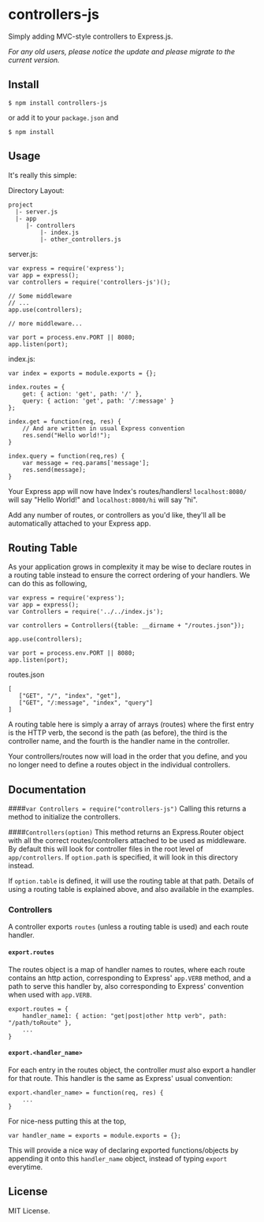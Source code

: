 controllers-js
==============
Simply adding MVC-style controllers to Express.js.

*For any old users, please notice the update and please migrate to the current version.*

## Install
```
$ npm install controllers-js
```
or add it to your `package.json` and 
```
$ npm install
```
## Usage
It's really this simple:

Directory Layout:
```
project
  |- server.js
  |- app
     |- controllers
         |- index.js
         |- other_controllers.js
```
server.js:
```
var express = require('express');
var app = express();
var controllers = require('controllers-js')();

// Some middleware
// ...
app.use(controllers);

// more middleware...

var port = process.env.PORT || 8080;
app.listen(port);
```
index.js:
```
var index = exports = module.exports = {};

index.routes = {
    get: { action: 'get', path: '/' },
    query: { action: 'get', path: '/:message' }
};

index.get = function(req, res) {
    // And are written in usual Express convention
    res.send("Hello world!");
}

index.query = function(req,res) {
    var message = req.params['message'];
    res.send(message);
}
```
Your Express app will now have Index's routes/handlers!
`localhost:8080/` will say "Hello World!" and `localhost:8080/hi` will say "hi".

Add any number of routes, or controllers as you'd like, they'll all be automatically attached to your Express app.

## Routing Table
As your application grows in complexity it may be wise to declare routes in a routing table instead to ensure the correct ordering of your handlers. We can do this as following,
```
var express = require('express');
var app = express();
var Controllers = require('../../index.js');

var controllers = Controllers({table: __dirname + "/routes.json"});

app.use(controllers);

var port = process.env.PORT || 8080;
app.listen(port);
```
routes.json
```
[
   ["GET", "/", "index", "get"],
   ["GET", "/:message", "index", "query"]
]
```
A routing table here is simply a array of arrays (routes) where the first entry is the HTTP verb, the second is the path (as before), the third is the controller name, and the fourth is the handler name in the controller.

Your controllers/routes now will load in the order that you define, and you no longer need to define a routes object in the individual controllers.

## Documentation

####`var Controllers = require("controllers-js")`
Calling this returns a method to initialize the controllers.

####`Controllers(option)`
This method returns an Express.Router object with all the correct routes/controllers attached to be used as middleware. By default this will look for controller files in the root level of `app/controllers`. If `option.path` is specified, it will look in this directory instead. 

If `option.table` is defined, it will use the routing table at that path. Details of using a routing table is explained above, and also available in the examples.

### Controllers
A controller exports `routes` (unless a routing table is used) and each route handler.
#### `export.routes`
The routes object is a map of handler names to routes, where each route
contains an http action, corresponding to Express' `app.VERB` method, and a path to serve this handler by, also corresponding to Express' convention when used with `app.VERB`.
```
export.routes = {
    handler_name1: { action: "get|post|other http verb", path: "/path/toRoute" },
    ...
}
```
#### `export.<handler_name>`
For each entry in the routes object, the controller _must_ also export a handler for that route.
This handler is the same as Express' usual convention:
```
export.<handler_name> = function(req, res) {
    ...
}
```
For nice-ness putting this at the top,
```
var handler_name = exports = module.exports = {};
```
This will provide a nice way of declaring exported functions/objects by appending it onto this `handler_name` object, instead of typing `export` everytime.

## License
MIT License.

